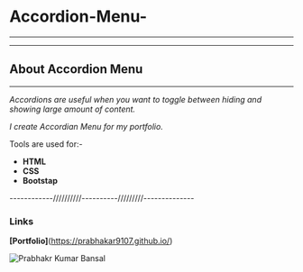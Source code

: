 # Accordion-Menu-

---
---

## __About Accordion Menu__
___

_Accordions are useful when you want to toggle between hiding and showing large amount of content._


_I create Accordian Menu for my portfolio._

Tools are used for:-
* __HTML__
* __CSS__
* __Bootstap__
  
------------//////////----------/////////--------------
### Links

**[Portfolio]**(https://prabhakar9107.github.io/)

 ![Prabhakr Kumar Bansal](https://res.cloudinary.com/djnxdb9dr/image/upload/v1541690900/pb.png)

    

  






